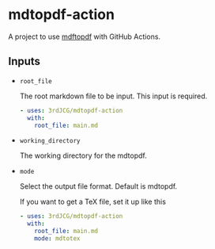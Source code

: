 # mdtopdf-action
A project to use [mdftopdf](https://github.com/p1ass/mdtopdf) with GitHub Actions.

## Inputs

* `root_file`

    The root markdown file to be input. This input is required.
    ```yaml
    - uses: 3rdJCG/mdtopdf-action
      with:
        root_file: main.md
    ```

* `working_directory`

    The working directory for the mdtopdf.

* `mode`

    Select the output file format. Default is mdtopdf.
    
    If you want to get a TeX file, set it up like this
    ```yaml
    - uses: 3rdJCG/mdtopdf-action
      with:
        root_file: main.md
        mode: mdtotex
    ```
